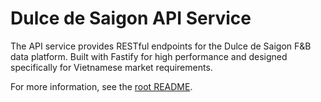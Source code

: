 # Dulce de Saigon API Service

The API service provides RESTful endpoints for the Dulce de Saigon F&B data platform. Built with Fastify for high performance and designed specifically for Vietnamese market requirements.

For more information, see the [root README](../../README.md).
